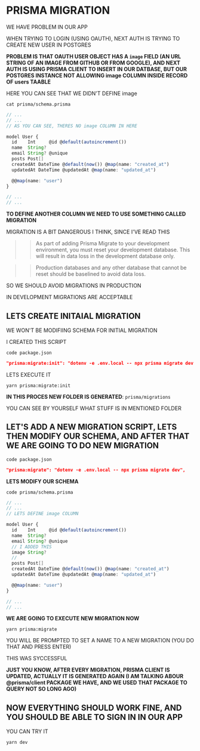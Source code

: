 # PRISMA MIGRATION

WE HAVE PROBLEM IN OUR APP

WHEN TRYING TO LOGIN (USING OAUTH), NEXT AUTH IS TRYING TO CREATE NEW USER IN POSTGRES

**PROBLEM IS THAT OAUTH USER OBJECT HAS A `image` FIELD (AN URL STRING OF AN IMAGE FROM GITHUB OR FROM GOOGLE), AND NEXT AUTH IS USING PRISMA CLIENT TO INSERT IN OUR DATBASE, BUT OUR POSTGRES INSTANCE NOT ALLOWING image COLUMN INSIDE RECORD OF users TAABLE**

HERE YOU CAN SEE THAT WE DIDN'T DEFINE image

```
cat prisma/schema.prisma
```

```ts
// ...
// ...
// AS YOU CAN SEE, THERES NO image COLUMN IN HERE

model User {
  id    Int     @id @default(autoincrement())
  name  String?
  email String? @unique
  posts Post[]
  createdAt DateTime @default(now()) @map(name: "created_at")
  updatedAt DateTime @updatedAt @map(name: "updated_at")

  @@map(name: "user")
}

// ...
// ...
```

**TO DEFINE ANOTHER COLUMN WE NEED TO USE SOMETHING CALLED MIGRATION**

MIGRATION IS A BIT DANGEROUS I THINK, SINCE I'VE READ THIS

>> As part of adding Prisma Migrate to your development environment, you must reset your development database. This will result in data loss in the development database only.

>> Production databases and any other database that cannot be reset should be baselined to avoid data loss.

SO WE SHOULD AVOID MIGRATIONS IN PRODUCTION

IN DEVELOPMENT MIGRATIONS ARE ACCEPTABLE

## LETS CREATE INITAIAL MIGRATION

WE WON'T BE MODIFIING SCHEMA FOR INITIAL MIGRATION

I CREATED THIS SCRIPT

```
code package.json
```

```json
"prisma:migrate:init": "dotenv -e .env.local -- npx prisma migrate dev --name init",
```

LETS EXECUTE IT

```
yarn prisma:migrate:init
```

**IN THIS PROCES NEW FOLDER IS GENERATED**: `prisma/migrations`

YOU CAN SEE BY YOURSELF WHAT STUFF IS IN MENTIONED FOLDER

## LET'S ADD A NEW MIGRATION SCRIPT, LETS THEN MODIFY OUR SCHEMA, AND AFTER THAT WE ARE GOING TO DO NEW MIGRATION

```
code package.json
```

```json
"prisma:migrate": "dotenv -e .env.local -- npx prisma migrate dev",
```

**LETS MODIFY OUR SCHEMA**

```
code prisma/schema.prisma
```

```ts
// ...
// ...
// LETS DEFINE image COLUMN

model User {
  id    Int     @id @default(autoincrement())
  name  String?
  email String? @unique
  // I ADDED THIS
  image String?
  // 
  posts Post[]
  createdAt DateTime @default(now()) @map(name: "created_at")
  updatedAt DateTime @updatedAt @map(name: "updated_at")

  @@map(name: "user")
}

// ...
// ...
```

**WE ARE GOING TO EXECUTE NEW MIGRATION NOW**

```
yarn prisma:migrate
```

YOU WILL BE PROMPTED TO SET A NAME TO A NEW MIGRATION (YOU DO THAT AND PRESS ENTER)

THIS WAS SYCCESSFUL

**JUST YOU KNOW, AFTER EVERY MIGRATION, PRISMA CLIENT IS UPDATED, ACTUALLY IT IS GENERATED AGAIN (I AM TALKING ABOUR @prisma/client PACKAGE WE HAVE, AND WE USED THAT PACKAGE TO QUERY NOT SO LONG AGO)**

## NOW EVERYTHING SHOULD WORK FINE, AND YOU SHOULD BE ABLE TO SIGN IN IN OUR APP

YOU CAN TRY IT

```
yarn dev
```